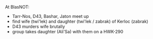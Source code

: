At BlasNOT:

- Tarr-Nos, D43, Bashar, Jaton meet up
- find wife (twi'lek) and daughter (twi'lek / zabrak) of Kerloc (zabrak)
- D43 murders wife brutally
- group takes daughter (Ali'Sa) with them on a HWK-290
